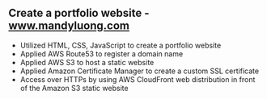 ## Create a portfolio website - www.mandyluong.com

* Utilized HTML, CSS, JavaScript to create a portfolio website
* Applied AWS Route53 to register a domain name
* Applied AWS S3 to host a static website
* Applied Amazon Certificate Manager to create a custom SSL certificate
* Access over HTTPs by using AWS CloudFront web distribution in front of the Amazon S3 static website
